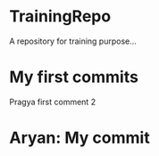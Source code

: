# TrainingRepo
A repository for training purpose...
# My first commits
Pragya first comment 2


# Aryan: My commit
